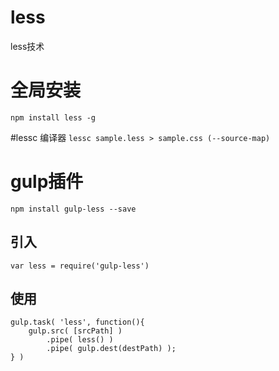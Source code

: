 # less
less技术

# 全局安装
`npm install less -g`

#lessc 编译器
`lessc sample.less > sample.css (--source-map)`

# gulp插件
`npm install gulp-less --save`

## 引入
`var less = require('gulp-less')`

## 使用
```
gulp.task( 'less', function(){
    gulp.src( [srcPath] )
        .pipe( less() )
        .pipe( gulp.dest(destPath) );
} )
```
